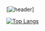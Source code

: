 [![header](https://capsule-render.vercel.app/api?type=Waving&color=gradient&height=250&section=header&text=Hello&fontSize=80&text2=I'm%20suyeonShin&fontSize2=60
)]

[![Top Langs](https://github-readme-stats.vercel.app/api/top-langs/?username=SuyeonShinnnn)](https://github.com/anuraghazra/github-readme-stats)
<!--
**SuyeonShinnnn/SuyeonShinnnn** is a ✨ _special_ ✨ repository because its `README.md` (this file) appears on your GitHub profile.

Here are some ideas to get you started:

- 🔭 I’m currently working on ...
- 🌱 I’m currently learning ...
- 👯 I’m looking to collaborate on ...
- 🤔 I’m looking for help with ...
- 💬 Ask me about ...
- 📫 How to reach me: ...
- 😄 Pronouns: ...
- ⚡ Fun fact: ...
-->

